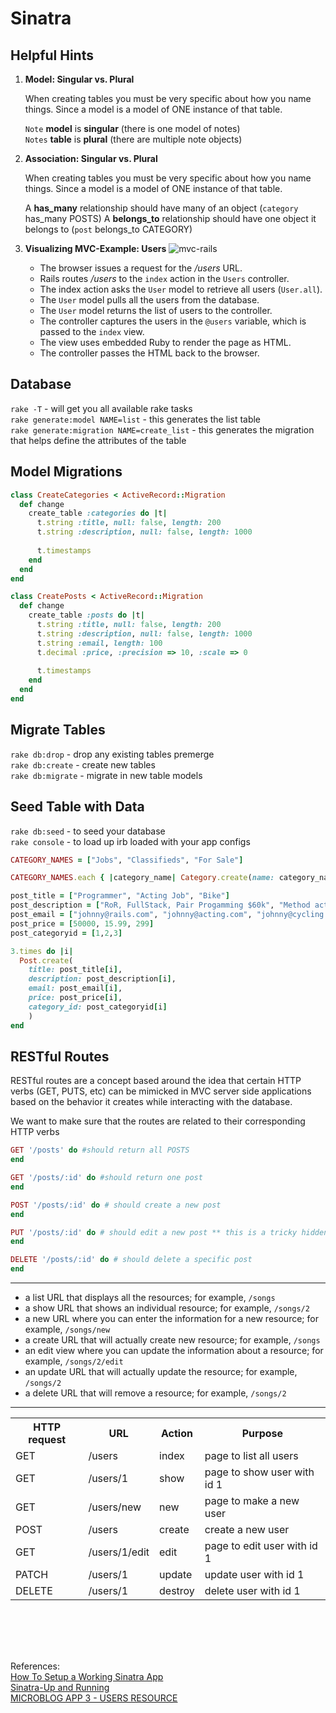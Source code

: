 # Sinatra

## Helpful Hints

1. **Model: Singular vs. Plural**

    When creating tables you must be very specific about how you name things. Since a model is a model of ONE instance of that table.

    `Note` **model** is **singular** (there is one model of notes)<br> 
    `Notes` **table** is **plural** (there are multiple note objects)

2. **Association: Singular vs. Plural**

    When creating tables you must be very specific about how you name things. Since a model is a model of ONE instance of that table.
        
    A **has_many** relationship should have many of an object (`category` has_many POSTS) 
    A **belongs_to** relationship should have one object it belongs to (`post` belongs_to CATEGORY)
    
3. **Visualizing MVC-Example: Users**
    ![mvc-rails](http://goo.gl/XABwsk)
    - The browser issues a request for the */users* URL.
    - Rails routes */users* to the `index` action in the `Users` controller.
    - The index action asks the `User` model to retrieve all users (`User.all`).
    - The `User` model pulls all the users from the database.
    - The `User` model returns the list of users to the controller.
    - The controller captures the users in the `@users` variable, which is passed to the `index` view.
    - The view uses embedded Ruby to render the page as HTML.
    - The controller passes the HTML back to the browser.


## Database

`rake -T` - will get you all available rake tasks <br>
`rake generate:model NAME=list` - this generates the list table<br>
`rake generate:migration NAME=create_list` - this generates the migration that helps define the attributes of the table

## Model Migrations
```ruby
class CreateCategories < ActiveRecord::Migration
  def change
    create_table :categories do |t|
      t.string :title, null: false, length: 200
      t.string :description, null: false, length: 1000
      
      t.timestamps
    end
  end
end
```

```ruby
class CreatePosts < ActiveRecord::Migration
  def change
    create_table :posts do |t|
      t.string :title, null: false, length: 200
      t.string :description, null: false, length: 1000
      t.string :email, length: 100
      t.decimal :price, :precision => 10, :scale => 0
      
      t.timestamps
    end
  end
end
```

## Migrate Tables

`rake db:drop` - drop any existing tables premerge <br>
`rake db:create` - create new tables <br>
`rake db:migrate` - migrate in new table models 


## Seed Table with Data
`rake db:seed` - to seed your database <br>
`rake console` - to load up irb loaded with your app configs 

```ruby
CATEGORY_NAMES = ["Jobs", "Classifieds", "For Sale"]

CATEGORY_NAMES.each { |category_name| Category.create(name: category_name)}

post_title = ["Programmer", "Acting Job", "Bike"]
post_description = ["RoR, FullStack, Pair Progamming $60k", "Method actor required", "Used bike like new"]
post_email = ["johnny@rails.com", "johnny@acting.com", "johnny@cycling.com"]
post_price = [50000, 15.99, 299]
post_categoryid = [1,2,3]

3.times do |i|
  Post.create(
    title: post_title[i],
    description: post_description[i],
    email: post_email[i],
    price: post_price[i],
    category_id: post_categoryid[i]
    )
end
```

## RESTful Routes
RESTful routes are a concept based around the idea that certain HTTP verbs (GET, PUTS, etc) can be mimicked in MVC server side applications based on the behavior it creates while interacting with the database.

We want to make sure that the routes are related to their corresponding HTTP verbs

```ruby
GET '/posts' do #should return all POSTS
end

GET '/posts/:id' do #should return one post
end

POST '/posts/:id' do # should create a new post
end

PUT '/posts/:id' do # should edit a new post ** this is a tricky hidden command since html does not support this so check up on the documnetation
end

DELETE '/posts/:id' do # should delete a specific post
end
```
***

- a list URL that displays all the resources; for example, `/songs`
- a show URL that shows an individual resource; for example, `/songs/2`
- a new URL where you can enter the information for a new resource; for example, `/songs/new`
- a create URL that will actually create new resource; for example, `/songs`
- an edit view where you can update the information about a resource; for example, `/songs/2/edit`
- an update URL that will actually update the resource; for example, `/songs/2`
- a delete URL that will remove a resource; for example, `/songs/2`

***


<table cellpadding="10">
 <tbody><tr>
   <th>HTTP request</th>
   <th>URL</th>
   <th>Action</th>
   <th>Purpose</th>
 </tr>              
 <tr>
    <td>GET</td>
    <td>/users</td>
    <td>index</td>
    <td>page to list all users</td>
  </tr>
 <tr>
    <td>GET</td>
    <td>/users/1</td>
    <td>show</td>
    <td>page to show user with id 1</td>
  </tr>
 <tr>
    <td>GET</td>
    <td>/users/new</td>
    <td>new</td>
    <td>page to make a new user</td>
  </tr>
 <tr>
    <td>POST</td>
    <td>/users</td>
    <td>create</td>
    <td>create a new user</td>
  </tr>
 <tr>
    <td>GET</td>
    <td>/users/1/edit</td>
    <td>edit</td>
    <td>page to edit user with id 1</td>
  </tr>
 <tr>
    <td>PATCH</td>
    <td>/users/1</td>
    <td>update</td>
    <td>update user with id 1</td>
  </tr>
 <tr>
    <td>DELETE</td>
    <td>/users/1</td>
    <td>destroy</td>
    <td>delete user with id 1</td>
  </tr>
</tbody></table>



<br><br>
---
References: <br>
[How To Setup a Working Sinatra App](http://www.jonathanpeterwu.com/post/77394416493/how-to-setup-a-working-sinatra-app)<br>
[Sinatra-Up and Running](http://it-ebooks.info/read/547/)<br>
[MICROBLOG APP 3 - USERS RESOURCE](http://www.bogotobogo.com/RubyOnRails/RubyOnRails_MicroBlog_App_3_Users_Resource.php)










